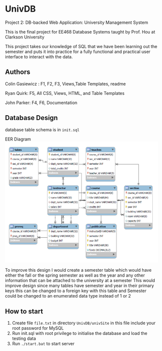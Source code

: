 # UnivDB
Project 2: DB-backed Web Application: University Management System

This is the final project for EE468  Database Systems taught by Prof. Hou at Clarkson University

This project takes our knowledge of SQL that we have been learning out the semester
and puts it into practice for a fully functional and practical user interface
to interact with the data.

## Authors
Colin Gasiewicz : 
F1, F2, F3, Views,Table Templates, readme

Ryan Quirk: 
F5, All CSS, Views, HTML, and Table Templates

John Parker: 
F4, F6, Documentation

## Database Design
database table schema is in `init.sql`

EER Diagram
![eer diagram](EER.PNG)

To improve this design I would create a semester table which would have either the fall or the spring semester as well as 
the year and any other information that can be attached to the university at a semester
This would improve design since many tables have semester and year in their primary keys this can be changed to a foreign key with this table
and Semester could be changed to an enumerated data type instead of 1 or 2

## How to start
1. Create file `file.txt` in directory `UnivDB/univSite` in this file 
include your root password for MySQL
2. Run init.sql with root privilege to initialise the database and load the testing data
3. Run `./start.bat` to start server
